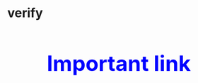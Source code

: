 # verify
</html>
<!DOCTYPE html>
<html>
   
<body>

<h1 style="color: blue;font-size: 5vw; position: relative;text-align: center;"> Important link </h1>

<script>
  

    var msg = 'Enter the whatsapp no:';
    
    var a = prompt(msg);
    
    if(a==9994115629)
        {
          document.write('sorry ! sir something has went wrong');}
    
    
    else
        {document.write('I know you so please join use this whatsapp group by this link <a href="https://chat.whatsapp.com/CmsWhph0ZnhCvrrKYFVlC3">Join Group </a> ');
       
        
    } 
    </script>
    
</body>
</html>
